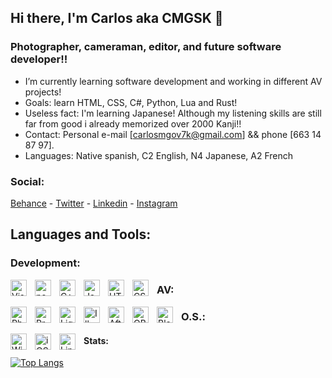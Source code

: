 ## Hi there, I'm Carlos aka CMGSK 👋 

### Photographer, cameraman, editor, and future software developer!!

- I’m currently learning software development and working in different AV projects!
- Goals: learn HTML, CSS, C#, Python, Lua and Rust!
- Useless fact: I'm learning Japanese! Although my listening skills are still far from good i already memorized over 2000 Kanji!!
- Contact: Personal e-mail [carlosmgov7k@gmail.com] && phone [663 14 87 97].
- Languages: Native spanish, C2 English, N4 Japanese, A2 French

### Social:

[Behance](https://www.behance.net/cmgsk) - [Twitter](https://twitter.com/turbotroleo) - [Linkedin](https://www.linkedin.com/in/cmg-sk/) - [Instagram](https://instagram.com/turbotroleo)

## Languages and Tools:

### Development:
<img align="left" alt="Visual Studio Code" width="26px" src="https://cdn-icons-png.flaticon.com/512/906/906324.png" style="padding-right:10px;" />
<img align="left" alt="neoVim" width="26px" src="https://cdn.jsdelivr.net/npm/simple-icons@7.4.0/icons/neovim.svg" style="padding-right:10px;" />
<img align="left" alt="C++" width="26px" src="https://simpleicons.org/icons/cplusplus.svg" style="padding-right:10px;" />
<img align="left" alt="Java" width="26px" src="https://cdn-icons-png.flaticon.com/512/152/152760.png" style="padding-right:10px;" />
<img align="left" alt="HTML5" width="26px" src="https://cdn.jsdelivr.net/npm/simple-icons@7.4.0/icons/html5.svg" style="padding-right:10px;" />
<img align="left" alt="CSS3" width="26px" src="https://cdn.jsdelivr.net/npm/simple-icons@7.4.0/icons/css3.svg" style="padding-right:10px;" />


### AV:
<img align="left" alt="Photoshop" width="26px" src="https://cdn.jsdelivr.net/npm/simple-icons@7.4.0/icons/adobephotoshop.svg" style="padding-right:10px;" />
<img align="left" alt="Premiere Pro" width="26px" src="https://cdn.jsdelivr.net/npm/simple-icons@7.4.0/icons/adobepremierepro.svg" style="padding-right:10px;" />
<img align="left" alt="Lightroom" width="26px" src="https://cdn.jsdelivr.net/npm/simple-icons@7.4.0/icons/adobelightroom.svg" style="padding-right:10px;" />
<img align="left" alt="Illustrator" width="26px" src="https://cdn.jsdelivr.net/npm/simple-icons@7.4.0/icons/adobeillustrator.svg" style="padding-right:10px;" />
<img align="left" alt="After Effects" width="26px" src="https://cdn.jsdelivr.net/npm/simple-icons@7.4.0/icons/adobeaftereffects.svg" style="padding-right:10px;" />
<img align="left" alt="OBS" width="26px" src="https://cdn.jsdelivr.net/npm/simple-icons@7.4.0/icons/obsstudio.svg" style="padding-right:10px;" />
<img align="left" alt="Blender" width="26px" src="https://cdn.jsdelivr.net/npm/simple-icons@7.4.0/icons/blender.svg" style="padding-right:10px;" />


### O.S.:
<img align="left" alt="Windows" width="26px" src="https://cdn.jsdelivr.net/npm/simple-icons@7.4.0/icons/windows.svg" style="padding-right:10px;" />
<img align="left" alt="iOS" width="26px" src="https://cdn.jsdelivr.net/npm/simple-icons@7.4.0/icons/ios.svg" style="padding-right:10px;" />
<img align="left" alt="Linux" width="26px" src="https://cdn.jsdelivr.net/npm/simple-icons@7.4.0/icons/linux.svg" style="padding-right:10px;" />


#### Stats:

[![Top Langs](https://github-readme-stats.vercel.app/api/top-langs/?username=CMGSK&layout=compact&theme=merko)](https://github.com/CMGSK/github-readme-stats)


</details>

[behance]: be.net/CMGSK
[twitter]: https://twitter.com/turbotroleo
[instagram]: https://instagram.com/turbotroleo
[linkedin]: https://linkedin.com/in/CMGSK


